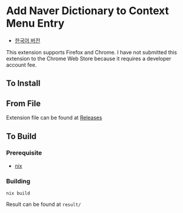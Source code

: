 # Add Naver Dictionary to Context Menu Entry

- [한국어 버전](./README.ko.md)

This extension supports Firefox and Chrome.
I have not submitted this extension to the Chrome Web Store because it requires a developer account fee.

## To Install

## From File

Extension file can be found at [Releases](https://github.com/BeLeap/context-menu-naver-dict/releases)

## To Build

### Prerequisite

- [nix](https://nix.dev/)

### Building

```
nix build
```

Result can be found at `result/`
